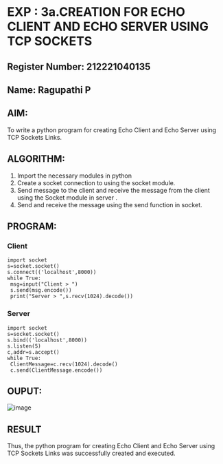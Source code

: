 # EXP : 3a.CREATION FOR ECHO CLIENT AND ECHO SERVER USING TCP SOCKETS
## Register Number: 212221040135
## Name: Ragupathi P
## AIM:
To write a python program for creating Echo Client and Echo Server using TCP
Sockets Links.
## ALGORITHM:
1. Import the necessary modules in python
2. Create a socket connection to using the socket module.
3. Send message to the client and receive the message from the client using the Socket module in
 server .
4. Send and receive the message using the send function in socket.
## PROGRAM:

### Client
```
import socket
s=socket.socket()
s.connect(('localhost',8000))
while True:
 msg=input("Client > ")
 s.send(msg.encode())
 print("Server > ",s.recv(1024).decode())
```
### Server
```
import socket
s=socket.socket()
s.bind(('localhost',8000))
s.listen(5)
c,addr=s.accept()
while True:
 ClientMessage=c.recv(1024).decode()
 c.send(ClientMessage.encode())
```
## OUPUT:
![image](https://github.com/Ragupathi1/3a.Sockets_Creation_for_Echo_Client_and_Echo_Server/assets/143526042/2a3bb81b-ea2c-48e3-88bf-ff3d6110f3ab)


## RESULT
Thus, the python program for creating Echo Client and Echo Server using TCP Sockets Links 
was successfully created and executed.
